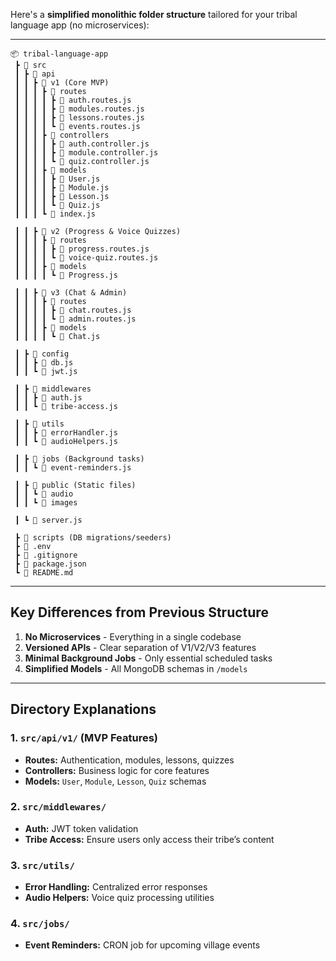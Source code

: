 Here's a **simplified monolithic folder structure** tailored for your tribal language app (no microservices):  

---

```
📦 tribal-language-app  
 ┣ 📂 src  
 ┃ ┣ 📂 api  
 ┃ ┃ ┣ 📂 v1 (Core MVP)  
 ┃ ┃ ┃ ┣ 📂 routes  
 ┃ ┃ ┃ ┃ ┣ 📜 auth.routes.js  
 ┃ ┃ ┃ ┃ ┣ 📜 modules.routes.js  
 ┃ ┃ ┃ ┃ ┣ 📜 lessons.routes.js  
 ┃ ┃ ┃ ┃ ┗ 📜 events.routes.js  
 ┃ ┃ ┃ ┣ 📂 controllers  
 ┃ ┃ ┃ ┃ ┣ 📜 auth.controller.js  
 ┃ ┃ ┃ ┃ ┣ 📜 module.controller.js  
 ┃ ┃ ┃ ┃ ┗ 📜 quiz.controller.js  
 ┃ ┃ ┃ ┣ 📂 models  
 ┃ ┃ ┃ ┃ ┣ 📜 User.js  
 ┃ ┃ ┃ ┃ ┣ 📜 Module.js  
 ┃ ┃ ┃ ┃ ┣ 📜 Lesson.js  
 ┃ ┃ ┃ ┃ ┗ 📜 Quiz.js  
 ┃ ┃ ┃ ┗ 📜 index.js  

 ┃ ┃ ┣ 📂 v2 (Progress & Voice Quizzes)  
 ┃ ┃ ┃ ┣ 📂 routes  
 ┃ ┃ ┃ ┃ ┣ 📜 progress.routes.js  
 ┃ ┃ ┃ ┃ ┗ 📜 voice-quiz.routes.js  
 ┃ ┃ ┃ ┣ 📂 models  
 ┃ ┃ ┃ ┃ ┗ 📜 Progress.js  

 ┃ ┃ ┣ 📂 v3 (Chat & Admin)  
 ┃ ┃ ┃ ┣ 📂 routes  
 ┃ ┃ ┃ ┃ ┣ 📜 chat.routes.js  
 ┃ ┃ ┃ ┃ ┗ 📜 admin.routes.js  
 ┃ ┃ ┃ ┣ 📂 models  
 ┃ ┃ ┃ ┃ ┗ 📜 Chat.js  

 ┃ ┣ 📂 config  
 ┃ ┃ ┣ 📜 db.js  
 ┃ ┃ ┗ 📜 jwt.js  

 ┃ ┣ 📂 middlewares  
 ┃ ┃ ┣ 📜 auth.js  
 ┃ ┃ ┗ 📜 tribe-access.js  

 ┃ ┣ 📂 utils  
 ┃ ┃ ┣ 📜 errorHandler.js  
 ┃ ┃ ┗ 📜 audioHelpers.js  

 ┃ ┣ 📂 jobs (Background tasks)  
 ┃ ┃ ┗ 📜 event-reminders.js  

 ┃ ┣ 📂 public (Static files)  
 ┃ ┃ ┗ 📂 audio  
 ┃ ┃ ┗ 📂 images  

 ┃ ┗ 📜 server.js  

 ┣ 📂 scripts (DB migrations/seeders)  
 ┣ 📜 .env  
 ┣ 📜 .gitignore  
 ┣ 📜 package.json  
 ┗ 📜 README.md  
```

---

## **Key Differences from Previous Structure**  
1. **No Microservices** - Everything in a single codebase  
2. **Versioned APIs** - Clear separation of V1/V2/V3 features  
3. **Minimal Background Jobs** - Only essential scheduled tasks  
4. **Simplified Models** - All MongoDB schemas in `/models`  

---

## **Directory Explanations**  

### **1. `src/api/v1/` (MVP Features)**  
- **Routes:** Authentication, modules, lessons, quizzes  
- **Controllers:** Business logic for core features  
- **Models:** `User`, `Module`, `Lesson`, `Quiz` schemas  

### **2. `src/middlewares/`**  
- **Auth:** JWT token validation  
- **Tribe Access:** Ensure users only access their tribe’s content  

### **3. `src/utils/`**  
- **Error Handling:** Centralized error responses  
- **Audio Helpers:** Voice quiz processing utilities  

### **4. `src/jobs/`**  
- **Event Reminders:** CRON job for upcoming village events  